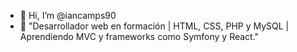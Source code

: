 - 👋 Hi, I’m @iancamps90
- 👀 "Desarrollador web en formación | HTML, CSS, PHP y MySQL | Aprendiendo MVC y frameworks como Symfony y React."

<!---
iancamps90/iancamps90 is a ✨ special ✨ repository because its `README.md` (this file) appears on your GitHub profile.
You can click the Preview link to take a look at your changes.
--->
